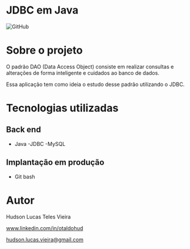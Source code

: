 # JDBC em Java
![GitHub](https://img.shields.io/github/license/oTalDoHud/SistemaJogoXadrez-Java?style=for-the-badge)

# Sobre o projeto

O padrão DAO (Data Access Object) consiste em realizar consultas e alterações de forma inteligente e cuidados ao banco de dados.

Essa aplicação tem como ideia o estudo desse padrão utilizando o JDBC.

# Tecnologias utilizadas
## Back end
- Java
-JDBC
-MySQL

## Implantação em produção
- Git bash

# Autor

Hudson Lucas Teles Vieira

www.linkedin.com/in/otaldohud

hudson.lucas.vieira@gmail.com

